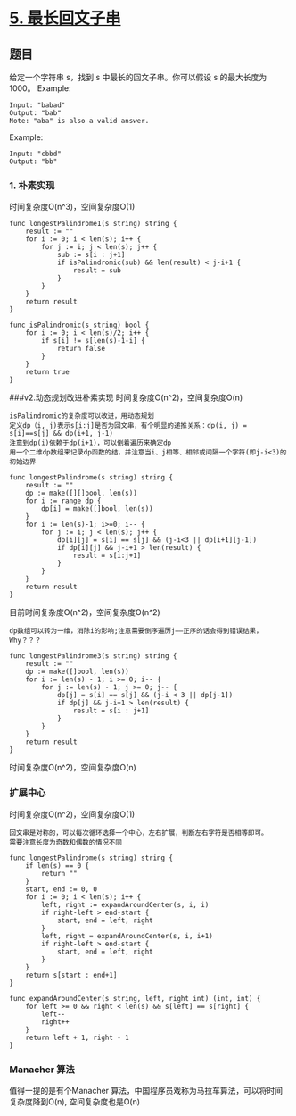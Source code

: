 # [5. 最长回文子串](https://leetcode-cn.com/problems/longest-palindromic-substring/)

## 题目
给定一个字符串 s，找到 s 中最长的回文子串。你可以假设 s 的最大长度为 1000。
Example:
```
Input: "babad"
Output: "bab"
Note: "aba" is also a valid answer.
```
Example:
```
Input: "cbbd"
Output: "bb"
```
### 1. 朴素实现
时间复杂度O(n^3)，空间复杂度O(1)
```
func longestPalindrome1(s string) string {
	result := ""
	for i := 0; i < len(s); i++ {
		for j := i; j < len(s); j++ {
			sub := s[i : j+1]
			if isPalindromic(sub) && len(result) < j-i+1 {
				result = sub
			}
		}
	}
	return result
}

func isPalindromic(s string) bool {
	for i := 0; i < len(s)/2; i++ {
		if s[i] != s[len(s)-1-i] {
			return false
		}
	}
	return true
}

```
###v2.动态规划改进朴素实现
时间复杂度O(n^2)，空间复杂度O(n)<br>
```text
isPalindromic的复杂度可以改进，用动态规划
定义dp（i, j)表示s[i:j]是否为回文串，有个明显的递推关系：dp(i, j) = s[i]==s[j] && dp(i+1, j-1)
注意到dp(i)依赖于dp(i+1)，可以倒着遍历来确定dp
用一个二维dp数组来记录dp函数的结，并注意当i、j相等、相邻或间隔一个字符(即j-i<3)的初始边界
```
```
func longestPalindrome(s string) string {
	result := ""
	dp := make([][]bool, len(s))
	for i := range dp {
		dp[i] = make([]bool, len(s))
	}
	for i := len(s)-1; i>=0; i-- {
		for j := i; j < len(s); j++ {
			dp[i][j] = s[i] == s[j] && (j-i<3 || dp[i+1][j-1])
			if dp[i][j] && j-i+1 > len(result) {
				result = s[i:j+1]
			}
		}
	}
	return result
}
```
目前时间复杂度O(n^2)，空间复杂度O(n^2)
```text
dp数组可以转为一维，消除i的影响;注意需要倒序遍历j——正序的话会得到错误结果，Why？？？
```
```
func longestPalindrome3(s string) string {
	result := ""
	dp := make([]bool, len(s))
	for i := len(s) - 1; i >= 0; i-- {
		for j := len(s) - 1; j >= 0; j-- {
			dp[j] = s[i] == s[j] && (j-i < 3 || dp[j-1])
			if dp[j] && j-i+1 > len(result) {
				result = s[i : j+1]
			}
		}
	}
	return result
}
```
时间复杂度O(n^2)，空间复杂度O(n)
### 扩展中心
时间复杂度O(n^2)，空间复杂度O(1)
```text
回文串是对称的，可以每次循环选择一个中心，左右扩展，判断左右字符是否相等即可。
需要注意长度为奇数和偶数的情况不同
```
```
func longestPalindrome(s string) string {
	if len(s) == 0 {
		return ""
	}
	start, end := 0, 0
	for i := 0; i < len(s); i++ {
		left, right := expandAroundCenter(s, i, i)
		if right-left > end-start {
			start, end = left, right
		}
		left, right = expandAroundCenter(s, i, i+1)
		if right-left > end-start {
			start, end = left, right
		}
	}
	return s[start : end+1]
}

func expandAroundCenter(s string, left, right int) (int, int) {
	for left >= 0 && right < len(s) && s[left] == s[right] {
		left--
		right++
	}
	return left + 1, right - 1
}
```
### Manacher 算法
值得一提的是有个Manacher 算法，中国程序员戏称为马拉车算法，可以将时间复杂度降到O(n), 空间复杂度也是O(n)